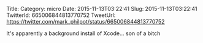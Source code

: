 Title: 
Category: micro
Date: 2015-11-13T03:22:41
Slug: 2015-11-13T03:22:41
TwitterId: 665006844813770752
TweetUrl: https://twitter.com/mark_philpot/status/665006844813770752

It's apparently a background install of Xcode... son of a bitch
